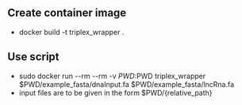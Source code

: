 ## Create container image
* docker build -t triplex_wrapper .

## Use script
* sudo docker run --rm --rm -v $PWD:$PWD triplex_wrapper $PWD/example_fasta/dnaInput.fa $PWD/example_fasta/lncRna.fa
* input files are to be given in the form $PWD/{relative_path}
